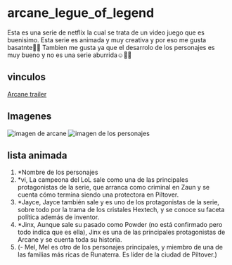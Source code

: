 # arcane_legue_of_legend
Esta es una serie de netflix la cual se trata de un video juego que es buenisimo.
Esta serie es animada y muy creativa y por eso me gusta basatnte:smiling_face_with_three_hearts::star_struck:
Tambien me gusta ya que el desarrolo de los personajes es muy bueno y no es una serie aburrida:relaxed::hugs::partying_face:
## vinculos
[Arcane trailer](https://youtu.be/fXmAurh012s)
## Imagenes
![imagen de arcane](https://as01.epimg.net/meristation/imagenes/2021/06/11/videos/1623435028_751602_1623435057_noticia_normal.jpg)
![imagen de los personajes](https://i.blogs.es/44521b/imagen_2021-09-23_201256/450_1000.webp)
## lista animada 
1. *Nombre de los personajes
2.  *vi, La campeona del LoL sale como una de las principales protagonistas de la serie, que arranca como criminal en Zaun y se cuenta cómo termina siendo una protectora en Piltover.
3.   *Jayce, Jayce también sale y es uno de los protagonistas de la serie, sobre todo por la trama de los cristales Hextech, y se conoce su faceta política además de inventor.
4.    *Jinx, Aunque sale su pasado como Powder (no está confirmado pero todo indica que es ella), Jinx es una de las principales protagonistas de Arcane y se cuenta toda su historia.
5.    (- Mel, Mel es otro de los personajes principales, y miembro de una de las familias más ricas de Runaterra. Es líder de la ciudad de Piltover.)




